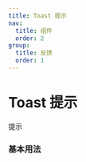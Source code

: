 ```yaml
---
title: Toast 提示
nav:
  title: 组件
  order: 2
group:
  title: 反馈
  order: 1
---
```


# Toast 提示

提示

### 基本用法

<code src="./demo/basic.tsx"></code>
